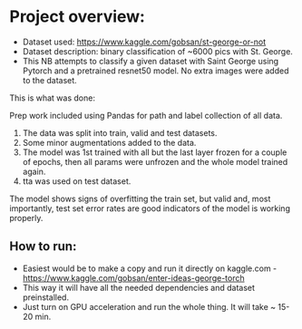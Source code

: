 # Project overview:

- Dataset used: https://www.kaggle.com/gobsan/st-george-or-not
- Dataset description: binary classification of ~6000 pics with St. George.
- This NB attempts to classify a given dataset with Saint George using Pytorch and a pretrained resnet50 model. No extra images were added to the dataset.

This is what was done:

Prep work included using Pandas for path and label collection of all data.
1. The data was split into train, valid and test datasets.
2. Some minor augmentations added to the data.
3. The model was 1st trained with all but the last layer frozen for a couple of epochs, then all params were unfrozen and the whole model trained again.
4. tta was used on test dataset.

The model shows signs of overfitting the train set, but valid and, most importantly, test set error rates are good indicators of the model is working properly.

## How to run:

- Easiest would be to make a copy and run it directly on kaggle.com - https://www.kaggle.com/gobsan/enter-ideas-george-torch
- This way it will have all the needed dependencies and dataset preinstalled.
- Just turn on GPU acceleration and run the whole thing. It will take ~ 15-20 min.
